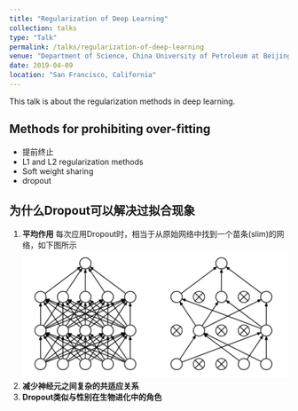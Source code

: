 ```yaml
---
title: "Regularization of Deep Learning"
collection: talks
type: "Talk"
permalink: /talks/regularization-of-deep-learning
venue: "Department of Science, China University of Petroleum at Beijing"
date: 2019-04-09
location: "San Francisco, California"
---
```


This talk is about the regularization methods in deep learning.

## Methods for prohibiting over-fitting 

* 提前终止
* L1 and L2 regularization methods
* Soft weight sharing
* dropout

## 为什么Dropout可以解决过拟合现象

1. **平均作用** 每次应用Dropout时，相当于从原始网络中找到一个苗条(slim)的网络，如下图所示![dropout](../images/dropout_slim_net.png)
2. **减少神经元之间复杂的共适应关系**
3. **Dropout类似与性别在生物进化中的角色**
